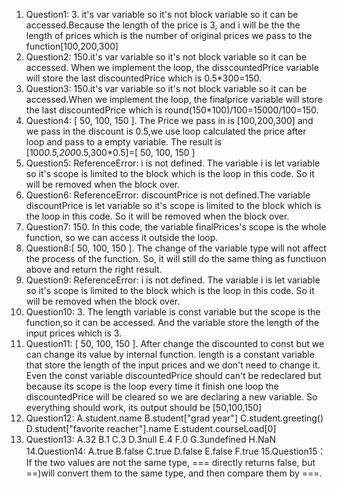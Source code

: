 1. Question1: 3. it's var variable so it's not block variable so it can be accessed.Because the length of the price is 3, and i will be the the length of prices which is the number of original prices we pass to the function[100,200,300]
2. Question2: 150.it's var variable so it's not block variable so it can be accessed. When we implement the loop, the disscountedPrice variable will store the last discountedPrice which is 0.5*300=150.
3. Question3: 150.it's var variable so it's not block variable so it can be accessed.When we implement the loop, the finalprice variable will store the last discountedPrice which is round(150*100)/100=15000/100=150.
4. Question4: [ 50, 100, 150 ]. The Price we pass in is [100,200,300] and we pass in the discount is 0.5,we use loop calculated the price after loop and pass to a empty variable. The result is [100*0.5,200*0.5,300*0.5]=[ 50, 100, 150 ]
5. Question5:  ReferenceError: i is not defined. The variable i is let variable so it's scope is limited to the block which is the loop in this code. So it will be removed when the block over.
6. Question6:  ReferenceError: discountPrice is not defined.The variable discountPrice is let variable so it's scope is limited to the block which is the loop in this code. So it will be removed when the block over.
7. Question7: 150. In this code, the variable finalPrices's scope is the whole function, so we can access it outside the loop.
8. Question8:[ 50, 100, 150 ]. The change of the variable type will not affect the process of the function. So, it will still do the same thing as functiuon above and return the right result.
9. Question9: ReferenceError: i is not defined. The variable i is let variable so it's scope is limited to the block which is the loop in this code. So it will be removed when the block over.
10. Question10: 3. The length variable is const variable but the scope is the function,so it can be accessed. And the variable store the length of the input prices which is 3.
11. Question11: [ 50, 100, 150 ]. After change the discounted to const but we can change its value by internal function. length is a constant variable that store the length of the input prices and we don't need to change it. Even the const variable discountedPrice should can't be redeclared but because its scope is the loop every time it finish one loop the discountedPrice will be cleared so we are declaring a new variable. So everything should work, its output should be [50,100,150]
12. Question12:
    A.student.name 
    B.student["grad year"]
    C.student.greeting()
    D.student["favorite reacher"].name
    E.student.courseLoad[0]
13. Question13:
    A.32
    B.1
    C.3
    D.3null
    E.4
    F.0
    G.3undefined
    H.NaN
14.Question14:
    A.true
    B.false
    C.true
    D.false
    E.false
    F.true
15.Question15：If the two values are not the same type, === directly returns false, but ==)will convert them to the same type, and then compare them by ===.
